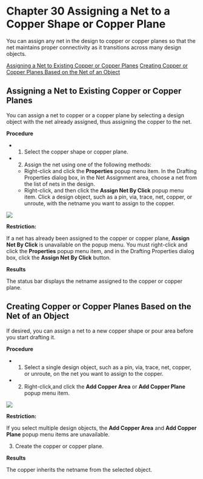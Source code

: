 # Chapter 30 Assigning a Net to a Copper Shape or Copper Plane
You can assign any net in the design to copper or copper planes so that the net maintains proper connectivity as it transitions across many design objects.

[Assigning a Net to Existing Copper or Copper Planes](#page-0-0) [Creating Copper or Copper Planes Based on the Net of an Object](#page-0-1)

## Assigning a Net to Existing Copper or Copper Planes
You can assign a net to copper or a copper plane by selecting a design object with the net already assigned, thus assigning the copper to the net.

**Procedure**

- 1. Select the copper shape or copper plane.
- 2. Assign the net using one of the following methods:
	- Right-click and click the **Properties** popup menu item. In the Drafting Properties dialog box, in the Net Assignment area, choose a net from the list of nets in the design.
	- Right-click, and then click the **Assign Net By Click** popup menu item. Click a design object, such as a pin, via, trace, net, copper, or unroute, with the netname you want to assign to the copper.

![](/layout/guide/30/_page_0_Picture_10.jpeg)

**Restriction:**

If a net has already been assigned to the copper or copper plane, **Assign Net By Click**  is unavailable on the popup menu. You must right-click and click the **Properties** popup menu item, and in the Drafting Properties dialog box, click the **Assign Net By Click**  button.

**Results**

The status bar displays the netname assigned to the copper or copper plane.

## Creating Copper or Copper Planes Based on the Net of an Object
If desired, you can assign a net to a new copper shape or pour area before you start drafting it.

**Procedure**

- 1. Select a single design object, such as a pin, via, trace, net, copper, or unroute, on the net you want to assign to the copper.
- 2. Right-click,and click the **Add Copper Area** or **Add Copper Plane** popup menu item.

![](/layout/guide/30/_page_1_Picture_4.jpeg)

**Restriction:**

If you select multiple design objects, the **Add Copper Area** and **Add Copper Plane** popup menu items are unavailable.

3. Create the copper or copper plane.

**Results**

The copper inherits the netname from the selected object.